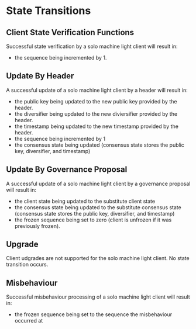 <!--
order: 3
-->

# State Transitions

## Client State Verification Functions

Successful state verification by a solo machine light client will result in:

- the sequence being incremented by 1.

## Update By Header

A successful update of a solo machine light client by a header will result in:

- the public key being updated to the new public key provided by the header. 
- the diversifier being updated to the new diviersifier provided by the header.
- the timestamp being updated to the new timestamp provided by the header.
- the sequence being incremented by 1
- the consensus state being updated (consensus state stores the public key, diversifier, and timestamp)

## Update By Governance Proposal

A successful update of a solo machine light client by a governance proposal will result in:

- the client state being updated to the substitute client state
- the consensus state being updated to the substitute consensus state (consensus state stores the public key, diversifier, and timestamp)
- the frozen sequence being set to zero (client is unfrozen if it was previously frozen).

## Upgrade

Client udgrades are not supported for the solo machine light client. No state transition occurs.

## Misbehaviour

Successful misbehaviour processing of a solo machine light client will result in:

- the frozen sequence being set to the sequence the misbehaviour occurred at
